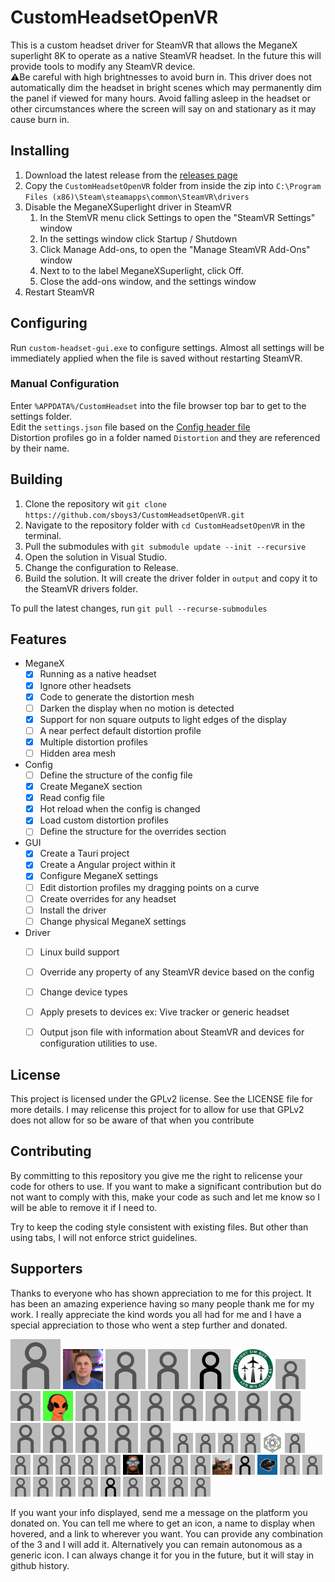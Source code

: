 # CustomHeadsetOpenVR
This is a custom headset driver for SteamVR that allows the MeganeX superlight 8K to operate as a native SteamVR headset. In the future this will provide tools to modify any SteamVR device.  
⚠️Be careful with high brightnesses to avoid burn in. This driver does not automatically dim the headset in bright scenes which may permanently dim the panel if viewed for many hours. Avoid falling asleep in the headset or other circumstances where the screen will say on and stationary as it may cause burn in.

## Installing
1. Download the latest release from the [releases page](https://github.com/sboys3/CustomHeadsetOpenVR/releases)
2. Copy the `CustomHeadsetOpenVR` folder from inside the zip into `C:\Program Files (x86)\Steam\steamapps\common\SteamVR\drivers` 
3. Disable the MeganeXSuperlight driver in SteamVR
   1. In the StemVR menu click Settings to open the "SteamVR Settings" window
   2. In the settings window click Startup / Shutdown
   3. Click Manage Add-ons, to open the "Manage SteamVR Add-Ons" window
   4. Next to to the label MeganeXSuperlight, click Off.
   5. Close the add-ons window, and the settings window
4. Restart SteamVR

## Configuring
Run `custom-headset-gui.exe` to configure settings.
Almost all settings will be immediately applied when the file is saved without restarting SteamVR.  
### Manual Configuration
Enter `%APPDATA%/CustomHeadset` into the file browser top bar to get to the settings folder.  
Edit the `settings.json` file based on the [Config header file](./CustomHeadsetOpenVR/src/Config/Config.h)  
Distortion profiles go in a folder named `Distortion` and they are referenced by their name.  

## Building
1. Clone the repository wit `git clone https://github.com/sboys3/CustomHeadsetOpenVR.git`
2. Navigate to the repository folder with `cd CustomHeadsetOpenVR` in the terminal.
3. Pull the submodules with `git submodule update --init --recursive`
4. Open the solution in Visual Studio.
5. Change the configuration to Release.
6. Build the solution. It will create the driver folder in `output` and copy it to the SteamVR drivers folder.

To pull the latest changes, run `git pull --recurse-submodules`

## Features
- MeganeX
	- [x] Running as a native headset
	- [x] Ignore other headsets
	- [x] Code to generate the distortion mesh
	- [ ] Darken the display when no motion is detected
	- [X] Support for non square outputs to light edges of the display
	- [ ] A near perfect default distortion profile
	- [X] Multiple distortion profiles
	- [ ] Hidden area mesh
- Config
	- [ ] Define the structure of the config file
	- [X] Create MeganeX section
	- [X] Read config file
	- [X] Hot reload when the config is changed
	- [X] Load custom distortion profiles
	- [ ] Define the structure for the overrides section
- GUI
	- [X] Create a Tauri project
	- [X] Create a Angular project within it
	- [X] Configure MeganeX settings
	- [ ] Edit distortion profiles my dragging points on a curve
	- [ ] Create overrides for any headset
	- [ ] Install the driver
	- [ ] Change physical MeganeX settings
- Driver
	- [ ] Linux build support
	- [ ] Override any property of any SteamVR device based on the config
	- [ ] Change device types
	- [ ] Apply presets to devices ex: Vive tracker or generic headset
	- [ ] Output json file with information about SteamVR and devices for configuration utilities to use.


## License
This project is licensed under the GPLv2 license. See the LICENSE file for more details.
I may relicense this project for to allow for use that GPLv2 does not allow for so be aware of that when you contribute

## Contributing
By committing to this repository you give me the right to relicense your code for others to use. If you want to make a significant contribution but do not want to comply with this, make your code as such and let me know so I will be able to remove it if I need to.

Try to keep the coding style consistent with existing files. But other than using tabs, I will not enforce strict guidelines.


## Supporters
Thanks to everyone who has shown appreciation to me for this project. It has been an amazing experience having so many people thank me for my work. I really appreciate the kind words you all had for me and I have a special appreciation to those who went a step further and donated.

<picture><img src="https://raw.githubusercontent.com/sboys3/supporters/main/icons/default-anon.png" width="80" height="80"><img/></picture> [<picture><img src="https://raw.githubusercontent.com/sboys3/supporters/main/icons/773d6805d3aa80d1316a26ec1b364379.jpg" width="64" height="64"><img/></picture>](https://github.com/gregtakacs "Greg Takacs") <picture><img src="https://raw.githubusercontent.com/sboys3/supporters/main/icons/default-anon.png" width="64" height="64"><img/></picture> <picture><img src="https://raw.githubusercontent.com/sboys3/supporters/main/icons/default-anon.png" width="64" height="64"><img/></picture> [<picture><img src="https://raw.githubusercontent.com/sboys3/supporters/main/icons/default.png" width="64" height="64"><img/></picture>](# "GoodyearBiff") [<picture><img src="https://raw.githubusercontent.com/sboys3/supporters/main/icons/3e9ac621e70bbe27c69d79f346c30491.jpg" width="64" height="64"><img/></picture>](https://www.youtube.com/c/VRFlightSimGuy "VR Flight Sim Guy") <picture><img src="https://raw.githubusercontent.com/sboys3/supporters/main/icons/default-anon.png" width="48" height="48"><img/></picture> <picture><img src="https://raw.githubusercontent.com/sboys3/supporters/main/icons/default-anon.png" width="48" height="48"><img/></picture> [<picture><img src="https://raw.githubusercontent.com/sboys3/supporters/main/icons/f2abff6a17e0ff18d125e7ba7b003fb2.png" width="48" height="48"><img/></picture>](https://hookmanuk.itch.io/ "hookman") <picture><img src="https://raw.githubusercontent.com/sboys3/supporters/main/icons/default-anon.png" width="48" height="48"><img/></picture> <picture><img src="https://raw.githubusercontent.com/sboys3/supporters/main/icons/default-anon.png" width="48" height="48"><img/></picture> <picture><img src="https://raw.githubusercontent.com/sboys3/supporters/main/icons/default-anon.png" width="48" height="48"><img/></picture> <picture><img src="https://raw.githubusercontent.com/sboys3/supporters/main/icons/default-anon.png" width="48" height="48"><img/></picture> <picture><img src="https://raw.githubusercontent.com/sboys3/supporters/main/icons/default-anon.png" width="48" height="48"><img/></picture> <picture><img src="https://raw.githubusercontent.com/sboys3/supporters/main/icons/default-anon.png" width="48" height="48"><img/></picture> <picture><img src="https://raw.githubusercontent.com/sboys3/supporters/main/icons/default-anon.png" width="48" height="48"><img/></picture> <picture><img src="https://raw.githubusercontent.com/sboys3/supporters/main/icons/default-anon.png" width="48" height="48"><img/></picture> <picture><img src="https://raw.githubusercontent.com/sboys3/supporters/main/icons/default-anon.png" width="48" height="48"><img/></picture> <picture><img src="https://raw.githubusercontent.com/sboys3/supporters/main/icons/default-anon.png" width="48" height="48"><img/></picture> <picture><img src="https://raw.githubusercontent.com/sboys3/supporters/main/icons/default-anon.png" width="48" height="48"><img/></picture> <picture><img src="https://raw.githubusercontent.com/sboys3/supporters/main/icons/default-anon.png" width="48" height="48"><img/></picture> <picture><img src="https://raw.githubusercontent.com/sboys3/supporters/main/icons/default-anon.png" width="32" height="32"><img/></picture> <picture><img src="https://raw.githubusercontent.com/sboys3/supporters/main/icons/default-anon.png" width="32" height="32"><img/></picture> <picture><img src="https://raw.githubusercontent.com/sboys3/supporters/main/icons/default-anon.png" width="32" height="32"><img/></picture> <picture><img src="https://raw.githubusercontent.com/sboys3/supporters/main/icons/default-anon.png" width="32" height="32"><img/></picture> [<picture><img src="https://raw.githubusercontent.com/sboys3/supporters/main/icons/7ac08ea782441bede3916424fc32bc0b.jpg" width="32" height="32"><img/></picture>](https://www.youtube.com/@Essentia-Channel "Essentia") <picture><img src="https://raw.githubusercontent.com/sboys3/supporters/main/icons/default-anon.png" width="32" height="32"><img/></picture> <picture><img src="https://raw.githubusercontent.com/sboys3/supporters/main/icons/default-anon.png" width="32" height="32"><img/></picture> <picture><img src="https://raw.githubusercontent.com/sboys3/supporters/main/icons/default-anon.png" width="32" height="32"><img/></picture> <picture><img src="https://raw.githubusercontent.com/sboys3/supporters/main/icons/default-anon.png" width="32" height="32"><img/></picture> <picture><img src="https://raw.githubusercontent.com/sboys3/supporters/main/icons/default-anon.png" width="32" height="32"><img/></picture> <picture><img src="https://raw.githubusercontent.com/sboys3/supporters/main/icons/default-anon.png" width="32" height="32"><img/></picture> [<picture><img src="https://raw.githubusercontent.com/sboys3/supporters/main/icons/04c6935fd569b309d57c3c0a51bea463.jpg" width="32" height="32"><img/></picture>](https://www.artstation.com/cless "") <picture><img src="https://raw.githubusercontent.com/sboys3/supporters/main/icons/default-anon.png" width="32" height="32"><img/></picture> <picture><img src="https://raw.githubusercontent.com/sboys3/supporters/main/icons/default-anon.png" width="32" height="32"><img/></picture> <picture><img src="https://raw.githubusercontent.com/sboys3/supporters/main/icons/default-anon.png" width="32" height="32"><img/></picture> [<picture><img src="https://raw.githubusercontent.com/sboys3/supporters/main/icons/cbcb907081b8d18f7bcc2755ef8f72ef.jpg" width="32" height="32"><img/></picture>](https://github.com/hsinyu-chen "hsin yu,chen") [<picture><img src="https://raw.githubusercontent.com/sboys3/supporters/main/icons/default.png" width="32" height="32"><img/></picture>](# "Nick Babalis") [<picture><img src="https://raw.githubusercontent.com/sboys3/supporters/main/icons/faec663d3c4ea4ce4341e621eaeab573.jpg" width="32" height="32"><img/></picture>](https://www.youtube.com/@MartydudeVR "MartydudeVR") <picture><img src="https://raw.githubusercontent.com/sboys3/supporters/main/icons/default-anon.png" width="32" height="32"><img/></picture> <picture><img src="https://raw.githubusercontent.com/sboys3/supporters/main/icons/default-anon.png" width="32" height="32"><img/></picture> <picture><img src="https://raw.githubusercontent.com/sboys3/supporters/main/icons/default-anon.png" width="32" height="32"><img/></picture> <picture><img src="https://raw.githubusercontent.com/sboys3/supporters/main/icons/default-anon.png" width="32" height="32"><img/></picture> <picture><img src="https://raw.githubusercontent.com/sboys3/supporters/main/icons/default-anon.png" width="32" height="32"><img/></picture> <picture><img src="https://raw.githubusercontent.com/sboys3/supporters/main/icons/default-anon.png" width="32" height="32"><img/></picture> [<picture><img src="https://raw.githubusercontent.com/sboys3/supporters/main/icons/default.png" width="32" height="32"><img/></picture>](# "SparkerInVR") <picture><img src="https://raw.githubusercontent.com/sboys3/supporters/main/icons/default-anon.png" width="32" height="32"><img/></picture> <picture><img src="https://raw.githubusercontent.com/sboys3/supporters/main/icons/default-anon.png" width="32" height="32"><img/></picture> <picture><img src="https://raw.githubusercontent.com/sboys3/supporters/main/icons/default-anon.png" width="32" height="32"><img/></picture> <picture><img src="https://raw.githubusercontent.com/sboys3/supporters/main/icons/default-anon.png" width="32" height="32"><img/></picture> 

If you want your info displayed, send me a message on the platform you donated on. You can tell me where to get an icon, a name to display when hovered, and a link to wherever you want. You can provide any combination of the 3 and I will add it. Alternatively you can remain autonomous as a generic icon. I can always change it for you in the future, but it will stay in github history.
